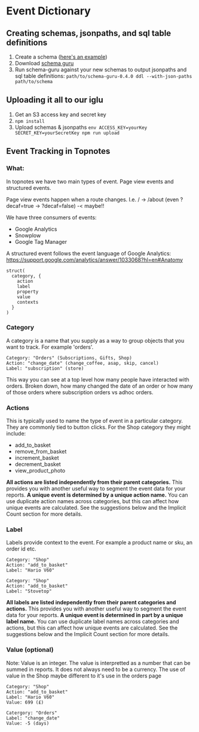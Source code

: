Event Dictionary
================

Creating schemas, jsonpaths, and sql table definitions
------------------------------------------------------

1. Create a schema ([here's an example](https://github.com/PactCoffee/pact-event-dictionary/blob/master/schemas/com.example_company/example_event/jsonschema/1-0-0))
2. Download [schema guru](https://github.com/snowplow/schema-guru?_sp=44dbe9a530cc476d.1436355830779)
3. Run schema-guru against your new schemas to output jsonpaths and sql table definitions: `path/to/schema-guru-0.4.0 ddl --with-json-paths path/to/schema`


Uploading it all to our iglu
----------------------------

1. Get an S3 access key and secret key
1. `npm install`
1. Upload schemas & jsonpaths `env ACCESS_KEY=yourKey SECRET_KEY=yourSecretKey npm run upload`



## Event Tracking in Topnotes
### What:
In topnotes we have two main types of event. Page view events and structured events. 

Page view events happen when a route changes. I.e. / -> /about (even ?decaf=true -> ?decaf=false) -< maybe!!

We have three consumers of events: 
- Google Analytics
- Snowplow
- Google Tag Manager

A structured event follows the event language of Google Analytics: https://support.google.com/analytics/answer/1033068?hl=en#Anatomy
```
struct(
  category, {  
    action
    label
    property
    value 
    contexts
  }
)
```

### Category
A category is a name that you supply as a way to group objects that you want to track. For example 'orders'.
```
Category: "Orders" (Subscriptions, Gifts, Shop)
Action: "change_date" (change_coffee, asap, skip, cancel)
Label: "subscription" (store)
```

This way you can see at a top level how many people have interacted with orders.  Broken down, how many changed the date of an order or how many of those orders where subscription orders vs adhoc orders.


### Actions
This is typically used to name the type of event in a particular category. They are commonly tied to button clicks. For the Shop category they might include: 
- add_to_basket
- remove_from_basket
- increment_basket
- decrement_basket
- view_product_photo

**All actions are listed independently from their parent categories.** This provides you with another useful way to segment the event data for your reports.
**A unique event is determined by a unique action name.** You can use duplicate action names across categories, but this can affect how unique events are calculated. See the suggestions below and the Implicit Count section for more details.

### Label
Labels provide context to the event. For example a product name or sku, an order id etc. 
```
Category: "Shop"
Action: "add_to_basket"
Label: "Hario V60"

Category: "Shop"
Action: "add_to_basket"
Label: "Stovetop"
```

**All labels are listed independently from their parent categories and actions.** This provides you with another useful way to segment the event data for your reports.
**A unique event is determined in part by a unique label name.** You can use duplicate label names across categories and actions, but this can affect how unique events are calculated. See the suggestions below and the Implicit Count section for more details.

### Value (optional)
Note: Value is an integer.
The value is interpretted as a number that can be summed in reports. It does not always need to be a currency. 
The use of value in the Shop maybe different to it's use in the orders page
```
Category: "Shop"
Action: "add_to_basket"
Label: "Hario V60"
Value: 699 (£)
```
```
Catergory: "Orders"
Label: "change_date"
Value: -5 (days)
```





